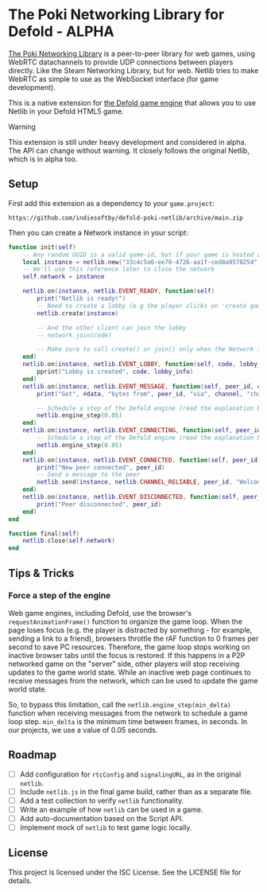 # The Poki Networking Library for Defold - ALPHA

[The Poki Networking Library](https://github.com/poki/netlib) is a peer-to-peer library for web games, using WebRTC datachannels to provide UDP connections between players directly. Like the Steam Networking Library, but for web. Netlib tries to make WebRTC as simple to use as the WebSocket interface (for game development).

This is a native extension for [the Defold game engine](https://defold.com/) that allows you to use Netlib in your Defold HTML5 game.

> [!WARNING]
> This extension is still under heavy development and considered in alpha. The API can change without warning. It closely follows the original Netlib, which is in alpha too.

## Setup

First add this extension as a dependency to your `game.project`:

    https://github.com/indiesoftby/defold-poki-netlib/archive/main.zip

Then you can create a Network instance in your script:

```lua
function init(self)
    -- Any random UUID is a valid game-id, but if your game is hosted at Poki you should use Poki's game-id.
    local instance = netlib.new("33c4c5a6-ee70-4726-aa1f-ced8a9578254")
    -- We'll use this reference later to close the network
    self.network = instance

    netlib.on(instance, netlib.EVENT_READY, function(self)
        print("Netlib is ready!")
        -- Need to create a lobby (e.g the player clicks on 'create game')
        netlib.create(instance)

        -- And the other client can join the lobby
        -- network.join(code)

        -- Make sure to call create() or join() only when the Network is 'ready'
    end)
    netlib.on(instance, netlib.EVENT_LOBBY, function(self, code, lobby_info)
        pprint("Lobby is created", code, lobby_info)
    end)
    netlib.on(instance, netlib.EVENT_MESSAGE, function(self, peer_id, channel, data)
        print("Got", #data, "bytes from", peer_id, "via", channel, "channel")

        -- Schedule a step of the Defold engine (read the explanation below)
        netlib.engine_step(0.05)
    end)
    netlib.on(instance, netlib.EVENT_CONNECTING, function(self, peer_id)
        -- Schedule a step of the Defold engine (read the explanation below)
        netlib.engine_step(0.05)
    end)
    netlib.on(instance, netlib.EVENT_CONNECTED, function(self, peer_id)
        print("New peer connected", peer_id)
        -- Send a message to the peer
        netlib.send(instance, netlib.CHANNEL_RELIABLE, peer_id, "Welcome!")
    end)
    netlib.on(instance, netlib.EVENT_DISCONNECTED, function(self, peer_id)
        print("Peer disconnected", peer_id)
    end)
end

function final(self)
    netlib.close(self.network)
end
```

## Tips & Tricks

### Force a step of the engine

Web game engines, including Defold, use the browser's `requestAnimationFrame()` function to organize the game loop. When the page loses focus (e.g. the player is distracted by something - for example, sending a link to a friend), browsers throttle the rAF function to 0 frames per second to save PC resources. Therefore, the game loop stops working on inactive browser tabs until the focus is restored. If this happens in a P2P networked game on the "server" side, other players will stop receiving updates to the game world state. While an inactive web page continues to receive messages from the network, which can be used to update the game world state.

So, to bypass this limitation, call the `netlib.engine_step(min_delta)` function when receiving messages from the network to schedule a game loop step. `min_delta` is the minimum time between frames, in seconds. In our projects, we use a value of 0.05 seconds.

## Roadmap

- [ ] Add configuration for `rtcConfig` and `signalingURL`, as in the original `netlib`.
- [ ] Include `netlib.js` in the final game build, rather than as a separate file.
- [ ] Add a test collection to verify `netlib` functionality.
- [ ] Write an example of how `netlib` can be used in a game.
- [ ] Add auto-documentation based on the Script API.
- [ ] Implement mock of `netlib` to test game logic locally.

## License

This project is licensed under the ISC License. See the LICENSE file for details.
